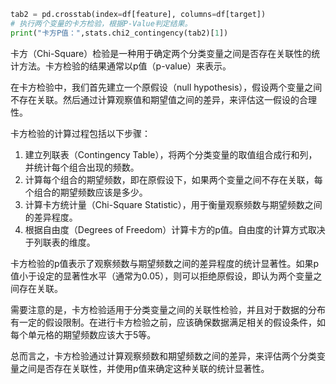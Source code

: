 

```python
tab2 = pd.crosstab(index=df[feature], columns=df[target])
# 执行两个变量的卡方检验，根据P-Value判定结果。 
print("卡方P值：",stats.chi2_contingency(tab2)[1])
```
卡方（Chi-Square）检验是一种用于确定两个分类变量之间是否存在关联性的统计方法。卡方检验的结果通常以p值（p-value）来表示。

在卡方检验中，我们首先建立一个原假设（null hypothesis），假设两个变量之间不存在关联。然后通过计算观察值和期望值之间的差异，来评估这一假设的合理性。

卡方检验的计算过程包括以下步骤：
1. 建立列联表（Contingency Table），将两个分类变量的取值组合成行和列，并统计每个组合出现的频数。
2. 计算每个组合的期望频数，即在原假设下，如果两个变量之间不存在关联，每个组合的期望频数应该是多少。
3. 计算卡方统计量（Chi-Square Statistic），用于衡量观察频数与期望频数之间的差异程度。
4. 根据自由度（Degrees of Freedom）计算卡方的p值。自由度的计算方式取决于列联表的维度。

卡方检验的p值表示了观察频数与期望频数之间的差异程度的统计显著性。如果p值小于设定的显著性水平（通常为0.05），则可以拒绝原假设，即认为两个变量之间存在关联。

需要注意的是，卡方检验适用于分类变量之间的关联性检验，并且对于数据的分布有一定的假设限制。在进行卡方检验之前，应该确保数据满足相关的假设条件，如每个单元格的期望频数应该大于5等。

总而言之，卡方检验通过计算观察频数和期望频数之间的差异，来评估两个分类变量之间是否存在关联性，并使用p值来确定这种关联的统计显著性。